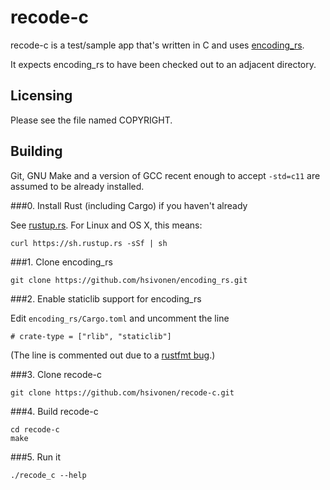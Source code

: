 # recode-c

recode-c is a test/sample app that's written in C and uses
[encoding_rs](https://github.com/hsivonen/encoding_rs).

It expects encoding_rs to have been checked out to an adjacent directory.

## Licensing

Please see the file named COPYRIGHT.

## Building

Git, GNU Make and a version of GCC recent enough to accept `-std=c11` are
assumed to be already installed.

###0. Install Rust (including Cargo) if you haven't already

See [rustup.rs](https://rustup.rs/). For
Linux and OS X, this means:
```
curl https://sh.rustup.rs -sSf | sh
```

###1. Clone encoding_rs

```
git clone https://github.com/hsivonen/encoding_rs.git
```

###2. Enable staticlib support for encoding_rs

Edit `encoding_rs/Cargo.toml` and uncomment the line
```
# crate-type = ["rlib", "staticlib"]
```

(The line is commented out due to a
[rustfmt bug](https://github.com/rust-lang-nursery/rustfmt/issues/828).)

###3. Clone recode-c

```
git clone https://github.com/hsivonen/recode-c.git
```

###4. Build recode-c

```
cd recode-c
make
```

###5. Run it

```
./recode_c --help
```
